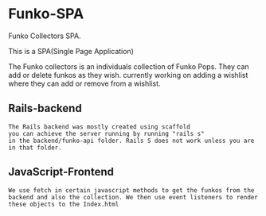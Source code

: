 # Funko-SPA

Funko Collectors SPA. 

This is a SPA(Single Page Application)

The Funko collectors is an individuals collection of Funko Pops.
They can add or delete funkos as they wish. 
    currently working on adding a wishlist where they can add or remove from a wishlist. 
## Rails-backend
    The Rails backend was mostly created using scaffold
    you can achieve the server running by running "rails s"
    in the backend/funko-api folder. Rails S does not work unless you are in that folder. 

## JavaScript-Frontend
    We use fetch in certain javascript methods to get the funkos from the 
    backend and also the collection. We then use event listeners to render 
    these objects to the Index.html

